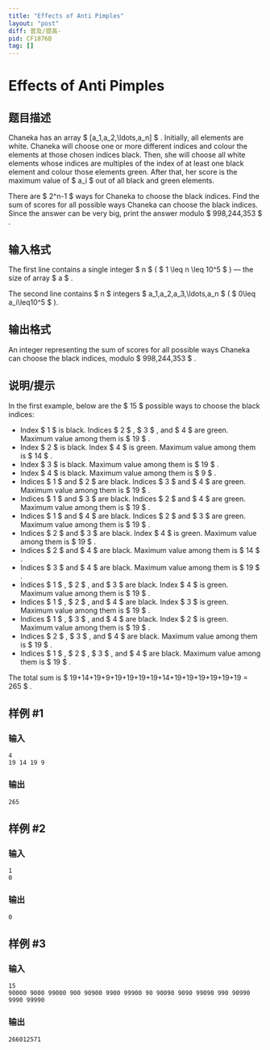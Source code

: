 ```yaml
---
title: "Effects of Anti Pimples"
layout: "post"
diff: 普及/提高-
pid: CF1876B
tag: []
---
```


# Effects of Anti Pimples

## 题目描述

Chaneka has an array $ [a_1,a_2,\ldots,a_n] $ . Initially, all elements are white. Chaneka will choose one or more different indices and colour the elements at those chosen indices black. Then, she will choose all white elements whose indices are multiples of the index of at least one black element and colour those elements green. After that, her score is the maximum value of $ a_i $ out of all black and green elements.

There are $ 2^n-1 $ ways for Chaneka to choose the black indices. Find the sum of scores for all possible ways Chaneka can choose the black indices. Since the answer can be very big, print the answer modulo $ 998\,244\,353 $ .

## 输入格式

The first line contains a single integer $ n $ ( $ 1 \leq n \leq 10^5 $ ) — the size of array $ a $ .

The second line contains $ n $ integers $ a_1,a_2,a_3,\ldots,a_n $ ( $ 0\leq a_i\leq10^5 $ ).

## 输出格式

An integer representing the sum of scores for all possible ways Chaneka can choose the black indices, modulo $ 998\,244\,353 $ .

## 说明/提示

In the first example, below are the $ 15 $ possible ways to choose the black indices:

- Index $ 1 $ is black. Indices $ 2 $ , $ 3 $ , and $ 4 $ are green. Maximum value among them is $ 19 $ .
- Index $ 2 $ is black. Index $ 4 $ is green. Maximum value among them is $ 14 $ .
- Index $ 3 $ is black. Maximum value among them is $ 19 $ .
- Index $ 4 $ is black. Maximum value among them is $ 9 $ .
- Indices $ 1 $ and $ 2 $ are black. Indices $ 3 $ and $ 4 $ are green. Maximum value among them is $ 19 $ .
- Indices $ 1 $ and $ 3 $ are black. Indices $ 2 $ and $ 4 $ are green. Maximum value among them is $ 19 $ .
- Indices $ 1 $ and $ 4 $ are black. Indices $ 2 $ and $ 3 $ are green. Maximum value among them is $ 19 $ .
- Indices $ 2 $ and $ 3 $ are black. Index $ 4 $ is green. Maximum value among them is $ 19 $ .
- Indices $ 2 $ and $ 4 $ are black. Maximum value among them is $ 14 $ .
- Indices $ 3 $ and $ 4 $ are black. Maximum value among them is $ 19 $ .
- Indices $ 1 $ , $ 2 $ , and $ 3 $ are black. Index $ 4 $ is green. Maximum value among them is $ 19 $ .
- Indices $ 1 $ , $ 2 $ , and $ 4 $ are black. Index $ 3 $ is green. Maximum value among them is $ 19 $ .
- Indices $ 1 $ , $ 3 $ , and $ 4 $ are black. Index $ 2 $ is green. Maximum value among them is $ 19 $ .
- Indices $ 2 $ , $ 3 $ , and $ 4 $ are black. Maximum value among them is $ 19 $ .
- Indices $ 1 $ , $ 2 $ , $ 3 $ , and $ 4 $ are black. Maximum value among them is $ 19 $ .

The total sum is $ 19+14+19+9+19+19+19+19+14+19+19+19+19+19+19 = 265 $ .

## 样例 #1

### 输入

```
4
19 14 19 9
```

### 输出

```
265
```

## 样例 #2

### 输入

```
1
0
```

### 输出

```
0
```

## 样例 #3

### 输入

```
15
90000 9000 99000 900 90900 9900 99900 90 90090 9090 99090 990 90990 9990 99990
```

### 输出

```
266012571
```


